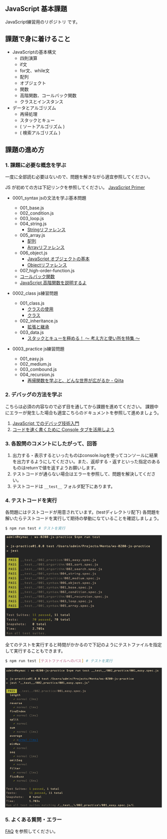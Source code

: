 ## JavaScript 基本課題

JavaScript練習用のリポジトリ です。

## 課題で身に着けること

- JavaScriptの基本構文
  - 四則演算
  - if文
  - for文、while文
  - 配列
  - オブジェクト
  - 関数
  - 高階関数、コールバック関数
  - クラスとインスタンス
- データとアルゴリズム
  - 再帰処理
  - スタックとキュー
  - ( ソートアルゴリズム )
  - ( 検索アルゴリズム )

## 課題の進め方

### 1. 課題に必要な概念を学ぶ

一度に全部読む必要はないので、問題を解きながら適宜参照してください。

JS が初めての方は下記リンクを参照してください。
[JavaScript Primer](https://jsprimer.net/)

- 0001_syntax jsの文法を学ぶ基本問題
   - 001_base.js
   - 002_condition.js
   - 003_loop.js
   - 004_string.js
     - [Stringリファレンス](https://developer.mozilla.org/ja/docs/Web/JavaScript/Reference/Global_Objects/String)
   - 005_array.js
     - [配列](https://developer.mozilla.org/ja/docs/Learn/JavaScript/First_steps/Arrays)
     - [Arrayリファレンス](https://developer.mozilla.org/ja/docs/Web/JavaScript/Reference/Global_Objects/Array)
   - 006_object.js
     - [JavaScript オブジェクトの基本](https://developer.mozilla.org/ja/docs/Learn/JavaScript/Objects/Basics)
     -  [Objectリファレンス](https://developer.mozilla.org/ja/docs/Web/JavaScript/Reference/Global_Objects/Object)
   - 007_high-order-function.js
    - [コールバック関数](https://developer.mozilla.org/ja/docs/Glossary/Callback_function)
    - [JavaScript 高階関数を説明するよ](https://qiita.com/may88seiji/items/8f7e42353b6904af5e9a)

- 0002_class js練習問題
   - 001_class.js
       - [クラスの使用](https://developer.mozilla.org/ja/docs/Web/JavaScript/Guide/Using_classes)
       - [クラス](https://developer.mozilla.org/ja/docs/Web/JavaScript/Reference/Classes)
   - 002_inheritance.js
       - [拡張と継承](https://developer.mozilla.org/ja/docs/Web/JavaScript/Guide/Using_classes#%E6%8B%A1%E5%BC%B5%E3%81%A8%E7%B6%99%E6%89%BF)
   - 003_data.js
       - [スタックとキューを極める！ 〜 考え方と使い所を特集 〜](https://qiita.com/drken/items/6a95b57d2e374a3d3292)

- 0003_practice js練習問題
   - 001_easy.js
   - 002_medium.js
   - 003_combound.js
   - 004_recursion.js
     - [再帰関数を学ぶと、どんな世界が広がるか - Qiita](https://qiita.com/drken/items/23a4f604fa3f505dd5ad)

### 2. デバッグの方法を学ぶ

こちらは必須の内容なので必ず目を通してから課題を進めてください。
課題中にエラーが発生した場合も適宜こちらのドキュメントを参照して進めましょう。

1. [JavaScript でのデバッグ技術入門](https://version1-workspace.gitbook.io/javascript-5)
2. [コードを速く書くために Console タブを活用しよう](https://www.youtube.com/watch?v=JqLmrQzBjZU)

### 3. 各設問のコメントにしたがって、回答

1. 出力する・表示するといったものはconsole.logを使ってコンソールに結果を出力するようにしてください。また、返却する・返すといった指定のあるものはreturnで値を返すようお願いします。
2. テストコードが通らない場合はエラーを参照して、問題を解決してください。
3. テストコードは `__test__` フォルダ配下にあります。

### 4. テストコードを実行

各問題にはテストコードが用意されています。(testディレクトリ配下) 各問題を解いたらテストコードを実行して期待の挙動になていることを確認しましょう。

```bash
$ npm run test # テストを実行
```
![テスト実行-全て](./assets/run-test-all.png)

全てのテストを実行すると時間がかかるので下記のようにテストファイルを指定して実行することもできます。

```bash
$ npm run test [テストファイルへのパス] # テストを実行
```

![テスト実行-ファイル](./assets/run-test-file.png)


### 5. よくある質問・エラー

[FAQ](./docs/faq.md) を参照してください。
